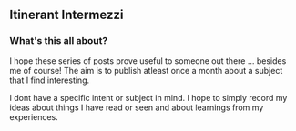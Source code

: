 ## Itinerant Intermezzi

### What's this all about?
I hope these series of posts prove useful to someone out there ... besides me of course! The aim is to publish atleast once a month about a subject that I find interesting. 

I dont have a specific intent or subject in mind. I hope to simply record my ideas about things I have read or seen and about learnings from my experiences.


